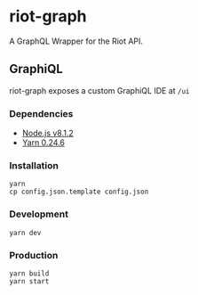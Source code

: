 # riot-graph
A GraphQL Wrapper for the Riot API.

## GraphiQL
riot-graph exposes a custom GraphiQL IDE at `/ui`

### Dependencies
- [Node.js v8.1.2](https://nodejs.org/en/)
- [Yarn 0.24.6](https://yarnpkg.com/en/)

### Installation
```
yarn
cp config.json.template config.json
```

### Development
```
yarn dev
```

### Production
```
yarn build
yarn start
```
